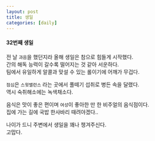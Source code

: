 ```yaml
---
layout: post
title: 생일
categories: [daily]
---
```


#### 32번째 생일

전 날 `과음`을 했던지라 올해 생일은 참으로 힘들게 시작했다.  
간의 해독 능력이 갈수록 떨어지는 것 같아 서운하다.  
팀에서 유일하게 알콜과 맞설 수 있는 롤이기에 어깨가 무겁다.  

`점심`은 `스윗밸런스` 라는 곳에서 풀떼기 섭취로 병든 속을 달랬다.  
역시 숙취해소에는 녹색채소다.  

음식은 맛이 좋은 편이며 `여성`이 좋아한 만 한 비주얼의 음식점이다.  
집에 가는 길에 국밥 한사바리 때려야겠다..  

나이가 드니 주변에서 생일을 꽤나 챙겨주신다.  
고맙다.  



